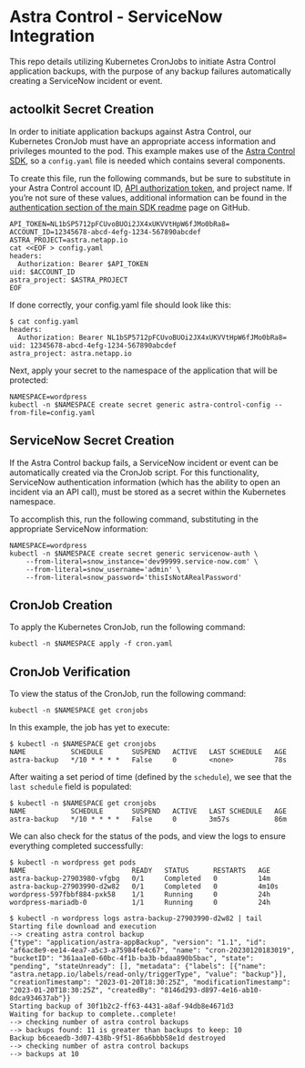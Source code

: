 # Astra Control - ServiceNow Integration

This repo details utilizing Kubernetes CronJobs to initiate Astra Control application backups, with the purpose of any backup failures automatically creating a ServiceNow incident or event.

## actoolkit Secret Creation

In order to initiate application backups against Astra Control, our Kubernetes CronJob must have an appropriate access information and privileges mounted to the pod.  This example makes use of the [Astra Control SDK](https://github.com/NetApp/netapp-astra-toolkits), so a `config.yaml` file is needed which contains several components.

To create this file, run the following commands, but be sure to substitute in your Astra Control account ID, [API authorization token](https://docs.netapp.com/us-en/astra-automation/get-started/get_api_token.html#create-an-astra-api-token), and project name.  If you’re not sure of these values, additional information can be found in the [authentication section of the main SDK readme](https://github.com/NetApp/netapp-astra-toolkits/README.md#authentication) page on GitHub.

```text
API_TOKEN=NL1bSP5712pFCUvoBUOi2JX4xUKVVtHpW6fJMo0bRa8=
ACCOUNT_ID=12345678-abcd-4efg-1234-567890abcdef
ASTRA_PROJECT=astra.netapp.io
cat <<EOF > config.yaml
headers:
  Authorization: Bearer $API_TOKEN
uid: $ACCOUNT_ID
astra_project: $ASTRA_PROJECT
EOF
```

If done correctly, your config.yaml file should look like this:

```text
$ cat config.yaml
headers:
  Authorization: Bearer NL1bSP5712pFCUvoBUOi2JX4xUKVVtHpW6fJMo0bRa8=
uid: 12345678-abcd-4efg-1234-567890abcdef
astra_project: astra.netapp.io
```

Next, apply your secret to the namespace of the application that will be protected:

```text
NAMESPACE=wordpress
kubectl -n $NAMESPACE create secret generic astra-control-config --from-file=config.yaml
```

## ServiceNow Secret Creation

If the Astra Control backup fails, a ServiceNow incident or event can be automatically created via the CronJob script. For this functionality, ServiceNow authentication information (which has the ability to open an incident via an API call), must be stored as a secret within the Kubernetes namespace.

To accomplish this, run the following command, substituting in the appropriate ServiceNow information:

```text
NAMESPACE=wordpress
kubectl -n $NAMESPACE create secret generic servicenow-auth \
    --from-literal=snow_instance='dev99999.service-now.com' \
    --from-literal=snow_username='admin' \
    --from-literal=snow_password='thisIsNotARealPassword'
```

## CronJob Creation

To apply the Kubernetes CronJob, run the following command:

```text
kubectl -n $NAMESPACE apply -f cron.yaml
```

## CronJob Verification

To view the status of the CronJob, run the following command:

```text
kubectl -n $NAMESPACE get cronjobs
```

In this example, the job has yet to execute:

```text
$ kubectl -n $NAMESPACE get cronjobs
NAME           SCHEDULE       SUSPEND   ACTIVE   LAST SCHEDULE   AGE
astra-backup   */10 * * * *   False     0        <none>          78s
```

After waiting a set period of time (defined by the `schedule`), we see that the `last schedule` field is populated:

```text
$ kubectl -n $NAMESPACE get cronjobs
NAME           SCHEDULE       SUSPEND   ACTIVE   LAST SCHEDULE   AGE
astra-backup   */10 * * * *   False     0        3m57s           86m
```

We can also check for the status of the pods, and view the logs to ensure everything completed successfully:

```text
$ kubectl -n wordpress get pods
NAME                          READY   STATUS      RESTARTS   AGE
astra-backup-27903980-vfgbg   0/1     Completed   0          14m
astra-backup-27903990-d2w82   0/1     Completed   0          4m10s
wordpress-597fbbf884-pxk58    1/1     Running     0          24h
wordpress-mariadb-0           1/1     Running     0          24h
```

```text
$ kubectl -n wordpress logs astra-backup-27903990-d2w82 | tail
Starting file download and execution
--> creating astra control backup
{"type": "application/astra-appBackup", "version": "1.1", "id": "af6ac8e9-ee14-4ea7-a5c3-a75984fe4c67", "name": "cron-20230120183019", "bucketID": "361aa1e0-60bc-4f1b-ba3b-bdaa890b5bac", "state": "pending", "stateUnready": [], "metadata": {"labels": [{"name": "astra.netapp.io/labels/read-only/triggerType", "value": "backup"}], "creationTimestamp": "2023-01-20T18:30:25Z", "modificationTimestamp": "2023-01-20T18:30:25Z", "createdBy": "8146d293-d897-4e16-ab10-8dca934637ab"}}
Starting backup of 30f1b2c2-ff63-4431-a8af-94db8e4671d3
Waiting for backup to complete..complete!
--> checking number of astra control backups
--> backups found: 11 is greater than backups to keep: 10
Backup b6ceaedb-3d07-438b-9f51-86a6bbb58e1d destroyed
--> checking number of astra control backups
--> backups at 10
```
